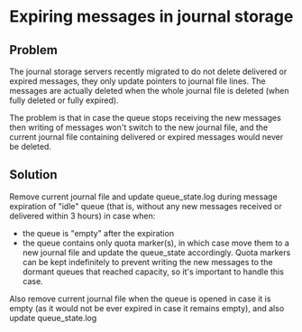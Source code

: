 # Expiring messages in journal storage

## Problem

The journal storage servers recently migrated to do not delete delivered or expired messages, they only update pointers to journal file lines. The messages are actually deleted when the whole journal file is deleted (when fully deleted or fully expired).

The problem is that in case the queue stops receiving the new messages then writing of messages won't switch to the new journal file, and the current journal file containing delivered or expired messages would never be deleted.

## Solution

Remove current journal file and update queue_state.log during message expiration of "idle" queue (that is, without any new messages received or delivered within 3 hours) in case when:
- the queue is "empty" after the expiration
- the queue contains only quota marker(s), in which case move them to a new journal file and update the queue_state accordingly. Quota markers can be kept indefinitely to prevent writing the new messages to the dormant queues that reached capacity, so it's important to handle this case.

Also remove current journal file when the queue is opened in case it is empty (as it would not be ever expired in case it remains empty), and also update queue_state.log
